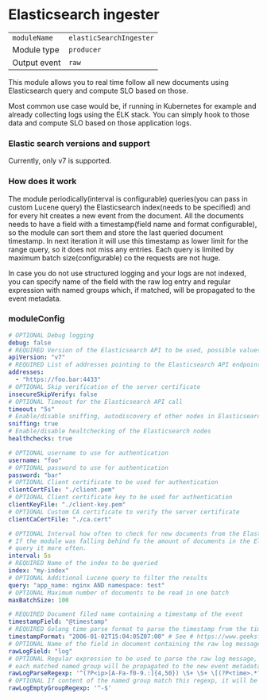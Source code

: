 # Elasticsearch ingester

|                |                         |
|----------------|-------------------------|
| `moduleName`   | `elasticSearchIngester` |
| Module type    | `producer`              |
| Output event   | `raw`                   |

This module allows you to real time follow all new documents using Elasticsearch query and compute SLO based on those.

Most common use case would be, if running in Kubernetes for example and already collecting logs using the ELK stack. You
can simply hook to those data and compute SLO based on those application logs.

### Elastic search versions and support

Currently, only v7 is supported.

### How does it work

The module periodically(interval is configurable) queries(you can pass in custom Lucene query)
the Elasticsearch index(needs to be specified) and for every hit creates a new event from the document. All the
documents needs to have a field with a timestamp(field name and format configurable), so the module can sort them and
store the last queried document timestamp. In next iteration it will use this timestamp as lower limit for the range
query, so it does not miss any entries. Each query is limited by maximum batch size(configurable) co the requests are
not huge.

In case you do not use structured logging and your logs are not indexed, you can specify name of the field with the raw
log entry and regular expression with named groups which, if matched, will be propagated to the event metadata.

### moduleConfig

```yaml
# OPTIONAL Debug logging
debug: false
# REQUIRED Version of the Elasticsearch API to be used, possible values: 7 
apiVersion: "v7"
# REQUIRED List of addresses pointing to the Elasticsearch API endpoint to query
addresses:
  - "https://foo.bar:4433"
# OPTIONAL Skip verification of the server certificate 
insecureSkipVerify: false
# OPTIONAL Timeout for the Elasticsearch API call
timeout: "5s"
# Enable/disable sniffing, autodiscovery of other nodes in Elasticsearch cluster
sniffing: true
# Enable/disable healtchecking of the Elasticsearch nodes 
healthchecks: true

# OPTIONAL username to use for authentication
username: "foo"
# OPTIONAL password to use for authentication
password: "bar"
# OPTIONAL Client certificate to be used for authentication
clientCertFile: "./client.pem"
# OPTIONAL Client certificate key to be used for authentication
clientKeyFile: "./client-key.pem"
# OPTIONAL Custom CA certificate to verify the server certificate
clientCaCertFile: "./ca.cert"

# OPTIONAL Interval how often to check for new documents from the Elasticsearch API.
# If the module was falling behind fo the amount of documents in the Elaseticsearch, it will
# query it more often.
interval: 5s
# REQUIRED Name of the index to be queried 
index: "my-index"
# OPTIONAL Additional Lucene query to filter the results 
query: "app_name: nginx AND namespace: test"
# OPTIONAL Maximum number of documents to be read in one batch
maxBatchSize: 100

# REQUIRED Document filed name containing a timestamp of the event
timestampField: "@timestamp"
# REQUIRED Golang time parse format to parse the timestamp from the timestampField
timestampFormat: "2006-01-02T15:04:05Z07:00" # See # https://www.geeksforgeeks.org/time-formatting-in-golang/ for common examples
# OPTIONAL Name of the field in document containing the raw log message you want to parse
rawLogField: "log"
# OPTIONAL Regular expression to be used to parse the raw log message,
# each matched named group will be propagated to the new event metadata
rawLogParseRegexp: '^(?P<ip>[A-Fa-f0-9.:]{4,50}) \S+ \S+ \[(?P<time>.*?)\] "(?P<httpMethod>[^\s]+)?\s+(?P<httpPath>[^\?\s]+).*'
# OPTIONAL If content of the named group match this regexp, it will be considered as an empty value.
rawLogEmptyGroupRegexp: '^-$'
```
